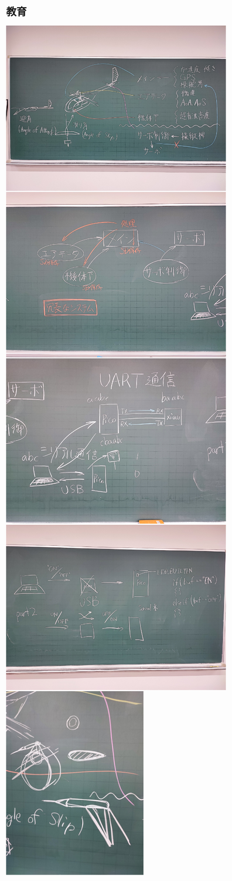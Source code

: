 # 教育

<img src="../img/edu1.jpg" style="max-height:500px;max-width:600px;">

<img src="../img/edu2.jpg" style="max-height:500px;max-width:600px;">

<img src="../img/edu3.jpg" style="max-height:500px;max-width:600px;">

<img src="../img/edu4.jpg" style="max-height:500px;max-width:600px;">

<img src="../img/edu5.jpg" style="max-height:500px;max-width:600px;">